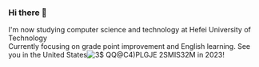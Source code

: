 ### Hi there 👋

<!--
**Fultz200/Fultz200** is a ✨ _special_ ✨ repository because its `README.md` (this file) appears on your GitHub profile.

Here are some ideas to get you started:

- 🔭 I’m currently working on ...
- 🌱 I’m currently learning ...
- 👯 I’m looking to collaborate on ...
- 🤔 I’m looking for help with ...
- 💬 Ask me about ...
- 📫 How to reach me: ...
- 😄 Pronouns: ...
- ⚡ Fun fact: ...
-->
I'm now studying computer science and technology at Hefei University of Technology  
Currently focusing on grade point improvement and English learning. See you in the United States![3$ QQ@C4)PLGJE 2SMIS32M](https://user-images.githubusercontent.com/59692712/123756960-0b674500-d8f0-11eb-84db-91cd3451f4b3.png) in 2023!

